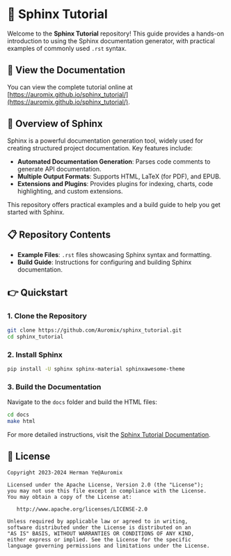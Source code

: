 
# 🐫 Sphinx Tutorial

Welcome to the **Sphinx Tutorial** repository! This guide provides a hands-on introduction to using the Sphinx documentation generator, with practical examples of commonly used `.rst` syntax.

## 📖 View the Documentation

You can view the complete tutorial online at [https://auromix.github.io/sphinx_tutorial/](https://auromix.github.io/sphinx_tutorial/).

## 🧐 Overview of Sphinx

Sphinx is a powerful documentation generation tool, widely used for creating structured project documentation. Key features include:

- **Automated Documentation Generation**: Parses code comments to generate API documentation.
- **Multiple Output Formats**: Supports HTML, LaTeX (for PDF), and EPUB.
- **Extensions and Plugins**: Provides plugins for indexing, charts, code highlighting, and custom extensions.

This repository offers practical examples and a build guide to help you get started with Sphinx.

## 📋 Repository Contents

- **Example Files**: `.rst` files showcasing Sphinx syntax and formatting.
- **Build Guide**: Instructions for configuring and building Sphinx documentation.

## 👉 Quickstart

### 1. Clone the Repository

```bash
git clone https://github.com/Auromix/sphinx_tutorial.git
cd sphinx_tutorial
```

### 2. Install Sphinx

```bash
pip install -U sphinx sphinx-material sphinxawesome-theme
```

### 3. Build the Documentation

Navigate to the `docs` folder and build the HTML files:

```bash
cd docs
make html
```

For more detailed instructions, visit the [Sphinx Tutorial Documentation](https://auromix.github.io/sphinx_tutorial/).

## 📜 License

```text
Copyright 2023-2024 Herman Ye@Auromix

Licensed under the Apache License, Version 2.0 (the "License");
you may not use this file except in compliance with the License.
You may obtain a copy of the License at:

   http://www.apache.org/licenses/LICENSE-2.0

Unless required by applicable law or agreed to in writing,
software distributed under the License is distributed on an
"AS IS" BASIS, WITHOUT WARRANTIES OR CONDITIONS OF ANY KIND,
either express or implied. See the License for the specific
language governing permissions and limitations under the License.
```
